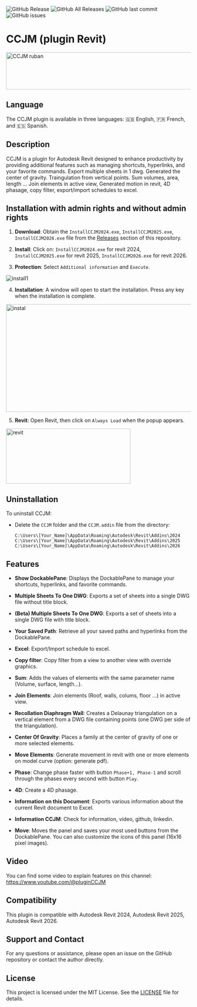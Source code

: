 ![GitHub Release](https://img.shields.io/github/v/release/98juju98/CCJM?include_prereleases&style=flat)
![GitHub All Releases](https://img.shields.io/github/downloads/98juju98/CCJM/total?style=flat)
![GitHub last commit](https://img.shields.io/github/last-commit/98juju98/CCJM?style=flat)
![GitHub issues](https://img.shields.io/github/issues/98juju98/CCJM?style=flat)

# CCJM (plugin Revit)
<img width="1412" height="101" alt="CCJM ruban" src="https://github.com/user-attachments/assets/68bf9692-0603-470d-938b-549968e9986f" />

## Language

The CCJM plugin is available in three languages: 🇬🇧 English, 🇫🇷 French, and 🇪🇸 Spanish.

## Description

CCJM is a plugin for Autodesk Revit designed to enhance productivity by providing additional features such as managing shortcuts, hyperlinks, and your favorite commands. Export multiple sheets in 1 dwg. Generated the center of gravity. Traingulation from vertical points. Sum volumes, area, length ... Join elements in active view, Generated motion in revit, 4D phasage, copy filter, export/import schedules to excel.

## Installation with admin rights and without admin rights
1. **Download**: Obtain the `InstallCCJM2024.exe`, `InstallCCJM2025.exe`, `InstallCCJM2026.exe` file from the [Releases](https://github.com/98juju98/CCJM/releases) section of this repository.

2. **Install**: Click on: `InstallCCJM2024.exe` for revit 2024, `InstallCCJM2025.exe` for revit 2025, `InstallCCJM2026.exe` for revit 2026.

3. **Protection**: Select `Additional information` and `Execute`.     

![install1](https://github.com/user-attachments/assets/6b1bf1b8-7474-4d51-b7c1-7f8390524df1)

4. **Installation**: A window will open to start the installation. Press any key when the installation is complete.

<img width="735" height="293" alt="instal" src="https://github.com/user-attachments/assets/4412f900-daa1-427c-8bfc-bd08ebb16881" />

5. **Revit**: Open Revit, then click on `Always Load` when the popup appears.

<img width="339" height="150" alt="revit" src="https://github.com/user-attachments/assets/4b822569-9c7f-4404-ad84-1252227251e7" />
  
## Uninstallation

To uninstall CCJM:

- Delete the `CCJM` folder and the `CCJM.addin` file from the directory:
  
  ```
  C:\Users\[Your_Name]\AppData\Roaming\Autodesk\Revit\Addins\2024
  C:\Users\[Your_Name]\AppData\Roaming\Autodesk\Revit\Addins\2025
  C:\Users\[Your_Name]\AppData\Roaming\Autodesk\Revit\Addins\2026
  ```

## Features

- **Show DockablePane**: Displays the DockablePane to manage your shortcuts, hyperlinks, and favorite commands.

- **Multiple Sheets To One DWG**: Exports a set of sheets into a single DWG file without title block.

- **(Beta) Multiple Sheets To One DWG**: Exports a set of sheets into a single DWG file with title block.

- **Your Saved Path**: Retrieve all your saved paths and hyperlinks from the DockablePane.

- **Excel**: Export/Import schedule to excel.

- **Copy filter**: Copy filter from a view to another view with override graphics.

- **Sum**: Adds the values of elements with the same parameter name (Volume, surface, length...).

- **Join Elements**: Join elements (Roof, walls, colums, floor ...) in active view.

- **Recollation Diaphragm Wall**: Creates a Delaunay triangulation on a vertical element from a DWG file containing points (one DWG per side of the triangulation).

- **Center Of Gravity**: Places a family at the center of gravity of one or more selected elements.

- **Move Elements**: Generate movement in revit with one or more elements on model curve (option: generate pdf).

- **Phase**: Change phase faster with button `Phase+1, Phase-1` and scroll through the phases every second with button `Play`.

- **4D**: Create a 4D phasage.

- **Information on this Document**: Exports various information about the current Revit document to Excel.

- **Information CCJM**: Check for information, video, github, linkedin.

- **Move**: Moves the panel and saves your most used buttons from the DockablePane. You can also customize the icons of this panel (16x16 pixel images).

## Video

You can find some video to explain features on this channel: https://www.youtube.com/@pluginCCJM

## Compatibility

This plugin is compatible with Autodesk Revit 2024, Autodesk Revit 2025, Autodesk Revit 2026.

## Support and Contact

For any questions or assistance, please open an issue on the GitHub repository or contact the author directly.

## License

This project is licensed under the MIT License. See the [LICENSE](https://github.com/98juju98/CCJM/blob/main/LICENSE) file for details.
